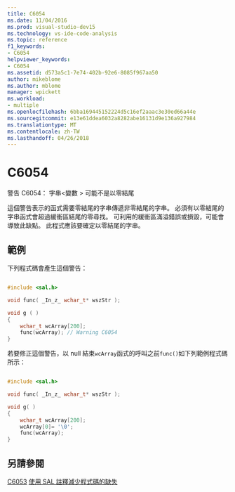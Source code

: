 ```yaml
---
title: C6054
ms.date: 11/04/2016
ms.prod: visual-studio-dev15
ms.technology: vs-ide-code-analysis
ms.topic: reference
f1_keywords:
- C6054
helpviewer_keywords:
- C6054
ms.assetid: d573a5c1-7e74-402b-92e6-8085f967aa50
author: mikeblome
ms.author: mblome
manager: wpickett
ms.workload:
- multiple
ms.openlocfilehash: 6bba169445152224d5c16ef2aaac3e30ed66a44e
ms.sourcegitcommit: e13e61ddea6032a8282abe16131d9e136a927984
ms.translationtype: MT
ms.contentlocale: zh-TW
ms.lasthandoff: 04/26/2018
---
```

# <a name="c6054"></a>C6054
警告 C6054： 字串\<變數 > 可能不是以零結尾

 這個警告表示的函式需要零結尾的字串傳遞非零結尾的字串。 必須有以零結尾的字串函式會超過緩衝區結尾的零尋找。 可利用的緩衝區滿溢錯誤或損毀，可能會導致此缺點。 此程式應該要確定以零結尾的字串。

## <a name="example"></a>範例
 下列程式碼會產生這個警告：

```cpp

#include <sal.h>

void func( _In_z_ wchar_t* wszStr );

void g ( )
{
    wchar_t wcArray[200];
    func(wcArray); // Warning C6054
}
```

 若要修正這個警告，以 null 結束`wcArray`函式的呼叫之前`func()`如下列範例程式碼所示：

```cpp

#include <sal.h>

void func( _In_z_ wchar_t* wszStr );

void g( )
{
    wchar_t wcArray[200];
    wcArray[0]= '\0';
    func(wcArray);
}
```

## <a name="see-also"></a>另請參閱
 [C6053](../code-quality/c6053.md) [使用 SAL 註釋減少程式碼的缺失](using-sal-annotations-to-reduce-c-cpp-code-defects.md)
